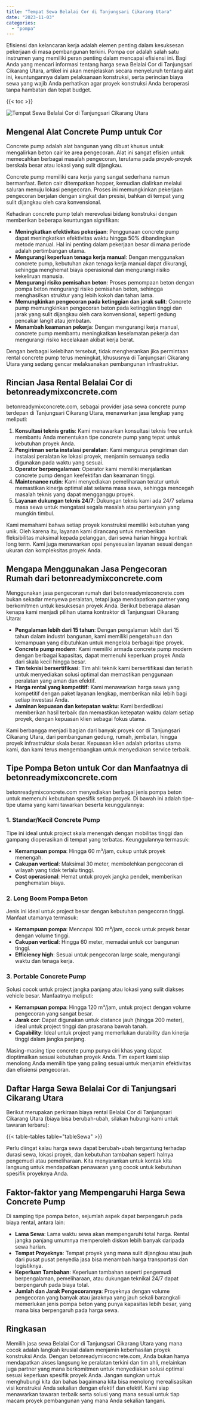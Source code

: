 ```yaml
---
title: "Tempat Sewa Belalai Cor di Tanjungsari Cikarang Utara"
date: "2023-11-03"
categories: 
  - "pompa"
---
```


Efisiensi dan kelancaran kerja adalah elemen penting dalam kesuksesan pekerjaan di masa pembangunan terkini. Pompa cor adalah salah satu instrumen yang memiliki peran penting dalam mencapai efisiensi ini. Bagi Anda yang mencari informasi tentang harga sewa Belalai Cor di Tanjungsari Cikarang Utara, artikel ini akan menjelaskan secara menyeluruh tentang alat ini, keuntungannya dalam pelaksanaan konstruksi, serta perincian biaya sewa yang wajib Anda perhatikan agar proyek konstruksi Anda beroperasi tanpa hambatan dan tepat budget.

{{< toc >}}

![Tempat Sewa Belalai Cor di Tanjungsari Cikarang Utara](https://betoncor8.github.io/pump/concrete-pump%20(13).png)

## Mengenal Alat Concrete Pump untuk Cor

Concrete pump adalah alat bangunan yang dibuat khusus untuk mengalirkan beton cair ke area pengecoran. Alat ini sangat efisien untuk memecahkan berbagai masalah pengecoran, terutama pada proyek-proyek berskala besar atau lokasi yang sulit dijangkau.

Concrete pump memiliki cara kerja yang sangat sederhana namun bermanfaat. Beton cair ditempatkan hopper, kemudian dialirkan melalui saluran menuju lokasi pengecoran. Proses ini memungkinkan pekerjaan pengecoran berjalan dengan singkat dan presisi, bahkan di tempat yang sulit dijangkau oleh cara konvensional.

Kehadiran concrete pump telah merevolusi bidang konstruksi dengan memberikan beberapa keuntungan signifikan:

- **Meningkatkan efektivitas pekerjaan**: Penggunaan concrete pump dapat meningkatkan efektivitas waktu hingga 50% dibandingkan metode manual. Hal ini penting dalam pekerjaan besar di mana periode adalah pertimbangan utama.
- **Mengurangi keperluan tenaga kerja manual**: Dengan menggunakan concrete pump, kebutuhan akan tenaga kerja manual dapat dikurangi, sehingga menghemat biaya operasional dan mengurangi risiko kekeliruan manusia.
- **Mengurangi risiko pemisahan beton**: Proses pemompaan beton dengan pompa beton mengurangi risiko pemisahan beton, sehingga menghasilkan struktur yang lebih kokoh dan tahan lama.
- **Memungkinkan pengecoran pada ketinggian dan jarak sulit**: Concrete pump memungkinkan pengecoran beton pada ketinggian tinggi dan jarak yang sulit dijangkau oleh cara konvensional, seperti gedung pencakar langit atau jembatan.
- **Menambah keamanan pekerja**: Dengan mengurangi kerja manual, concrete pump membantu meningkatkan keselamatan pekerja dan mengurangi risiko kecelakaan akibat kerja berat.

Dengan berbagai kelebihan tersebut, tidak mengherankan jika permintaan rental concrete pump terus meningkat, khususnya di Tanjungsari Cikarang Utara yang sedang gencar melaksanakan pembangunan infrastruktur.

## Rincian Jasa Rental Belalai Cor di betonreadymixconcrete.com

betonreadymixconcrete.com, sebagai provider jasa sewa concrete pump terdepan di Tanjungsari Cikarang Utara, menawarkan jasa lengkap yang meliputi:

1. **Konsultasi teknis gratis**: Kami menawarkan konsultasi teknis free untuk membantu Anda menentukan tipe concrete pump yang tepat untuk kebutuhan proyek Anda.
2. **Pengiriman serta instalasi peralatan**: Kami mengurus pengiriman dan instalasi peralatan ke lokasi proyek, menjamin semuanya sedia digunakan pada waktu yang sesuai.
3. **Operator berpengalaman**: Operator kami memiliki menjalankan concrete pump dengan keefektifan dan keamanan tinggi.
4. **Maintenance rutin**: Kami menyediakan pemeliharaan teratur untuk memastikan kinerja optimal alat selama masa sewa, sehingga mencegah masalah teknis yang dapat mengganggu proyek.
5. **Layanan dukungan teknis 24/7**: Dukungan teknis kami ada 24/7 selama masa sewa untuk mengatasi segala masalah atau pertanyaan yang mungkin timbul.

Kami memahami bahwa setiap proyek konstruksi memiliki kebutuhan yang unik. Oleh karena itu, layanan kami dirancang untuk memberikan fleksibilitas maksimal kepada pelanggan, dari sewa harian hingga kontrak long term. Kami juga menawarkan opsi penyesuaian layanan sesuai dengan ukuran dan kompleksitas proyek Anda.

## Mengapa Menggunakan Jasa Pengecoran Rumah dari betonreadymixconcrete.com

Menggunakan jasa pengecoran rumah dari betonreadymixconcrete.com bukan sekadar menyewa peralatan, tetapi juga mendapatkan partner yang berkomitmen untuk kesuksesan proyek Anda. Berikut beberapa alasan kenapa kami menjadi pilihan utama kontraktor di Tanjungsari Cikarang Utara:

- **Pengalaman lebih dari 15 tahun**: Dengan pengalaman lebih dari 15 tahun dalam industri bangunan, kami memiliki pengetahuan dan kemampuan yang dibutuhkan untuk mengelola berbagai tipe proyek.
- **Concrete pump modern**: Kami memiliki armada concrete pump modern dengan berbagai kapasitas, dapat memenuhi keperluan proyek Anda dari skala kecil hingga besar.
- **Tim teknisi bersertifikasi**: Tim ahli teknik kami bersertifikasi dan terlatih untuk menyediakan solusi optimal dan memastikan penggunaan peralatan yang aman dan efektif.
- **Harga rental yang kompetitif**: Kami menawarkan harga sewa yang kompetitif dengan paket layanan lengkap, memberikan nilai lebih bagi setiap investasi Anda.
- **Jaminan kepuasan dan ketepatan waktu**: Kami berdedikasi memberikan hasil terbaik dan memastikan ketepatan waktu dalam setiap proyek, dengan kepuasan klien sebagai fokus utama.

Kami berbangga menjadi bagian dari banyak proyek cor di Tanjungsari Cikarang Utara, dari pembangunan gedung, rumah, jembatan, hingga proyek infrastruktur skala besar. Kepuasan klien adalah prioritas utama kami, dan kami terus mengembangkan untuk menyediakan service terbaik.

## Tipe Pompa Beton untuk Cor dan Manfaatnya di betonreadymixconcrete.com

betonreadymixconcrete.com menyediakan berbagai jenis pompa beton untuk memenuhi kebutuhan spesifik setiap proyek. Di bawah ini adalah tipe-tipe utama yang kami tawarkan beserta keunggulannya:

### 1\. Standar/Kecil Concrete Pump

Tipe ini ideal untuk project skala menengah dengan mobilitas tinggi dan gampang dioperasikan di tempat yang terbatas. Keunggulannya termasuk:

- **Kemampuan pompa**: Hingga 60 m³/jam, cukup untuk proyek menengah.
- **Cakupan vertical**: Maksimal 30 meter, membolehkan pengecoran di wilayah yang tidak terlalu tinggi.
- **Cost operasional**: Hemat untuk proyek jangka pendek, memberikan penghematan biaya.

### 2\. Long Boom Pompa Beton

Jenis ini ideal untuk project besar dengan kebutuhan pengecoran tinggi. Manfaat utamanya termasuk:

- **Kemampuan pompa**: Mencapai 100 m³/jam, cocok untuk proyek besar dengan volume tinggi.
- **Cakupan vertical**: Hingga 60 meter, memadai untuk cor bangunan tinggi.
- **Efficiency high**: Sesuai untuk pengecoran large scale, mengurangi waktu dan tenaga kerja.

### 3\. Portable Concrete Pump

Solusi cocok untuk project jangka panjang atau lokasi yang sulit diakses vehicle besar. Manfaatnya meliputi:

- **Kemampuan pompa**: Hingga 120 m³/jam, untuk project dengan volume pengecoran yang sangat besar.
- **Jarak cor**: Dapat digunakan untuk distance jauh (hingga 200 meter), ideal untuk project tinggi dan prasarana bawah tanah.
- **Capability**: Ideal untuk project yang memerlukan durability dan kinerja tinggi dalam jangka panjang.

Masing-masing tipe concrete pump punya ciri khas yang dapat dioptimalkan sesuai kebutuhan proyek Anda. Tim expert kami siap menolong Anda memilih tipe yang paling sesuai untuk menjamin efektivitas dan efisiensi pengecoran.

## Daftar Harga Sewa Belalai Cor di Tanjungsari Cikarang Utara

Berikut merupakan perkiraan biaya rental Belalai Cor di Tanjungsari Cikarang Utara (biaya bisa berubah-ubah, silakan hubungi kami untuk tawaran terbaru):

{{< table-tables table="tableSewa" >}}

Perlu diingat kalau harga sewa dapat berubah-ubah tergantung terhadap durasi sewa, lokasi proyek, dan kebutuhan tambahan seperti halnya pengemudi atau pemeliharaan. Kita menyarankan untuk kontak kita langsung untuk mendapatkan penawaran yang cocok untuk kebutuhan spesifik proyeknya Anda.

## Faktor-faktor yang Mempengaruhi Harga Sewa Concrete Pump

Di samping tipe pompa beton, sejumlah aspek dapat berpengaruh pada biaya rental, antara lain:

- **Lama Sewa**: Lama waktu sewa akan mempengaruhi total harga. Rental jangka panjang umumnya memperoleh diskon lebih banyak daripada sewa harian.
- **Tempat Proyeknya**: Tempat proyek yang mana sulit dijangkau atau jauh dari pusat pusat penyedia jasa bisa menambah harga transportasi dan logistiknya.
- **Keperluan Tambahan**: Keperluan tambahan seperti pengemudi berpengalaman, pemeliharaan, atau dukungan teknikal 24/7 dapat berpengaruh pada biaya total.
- **Jumlah dan Jarak Pengecorannya**: Proyeknya dengan volume pengecoran yang banyak atau jaraknya yang jauh sekali barangkali memerlukan jenis pompa beton yang punya kapasitas lebih besar, yang mana bisa berpengaruh pada harga sewa.

## Ringkasan

Memilih jasa sewa Belalai Cor di Tanjungsari Cikarang Utara yang mana cocok adalah langkah krusial dalam menjamin keberhasilan proyek konstruksi Anda. Dengan betonreadymixconcrete.com, Anda bukan hanya mendapatkan akses langsung ke peralatan terkini dan tim ahli, melainkan juga partner yang mana berkomitmen untuk menyediakan solusi optimal sesuai keperluan spesifik proyek Anda. Jangan sungkan untuk menghubungi kita dan bahas bagaimana kita bisa menolong merealisasikan visi konstruksi Anda sekalian dengan efektif dan efektif. Kami siap menawarkan tawaran terbaik serta solusi yang mana sesuai untuk tiap macam proyek pembangunan yang mana Anda sekalian tangani.
